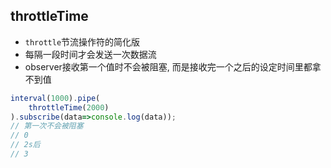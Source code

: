 ## throttleTime
- `throttle`节流操作符的简化版
- 每隔一段时间才会发送一次数据流
- observer接收第一个值时不会被阻塞, 而是接收完一个之后的设定时间里都拿不到值
```js
interval(1000).pipe(
    throttleTime(2000)
).subscribe(data=>console.log(data));
// 第一次不会被阻塞
// 0
// 2s后
// 3
```